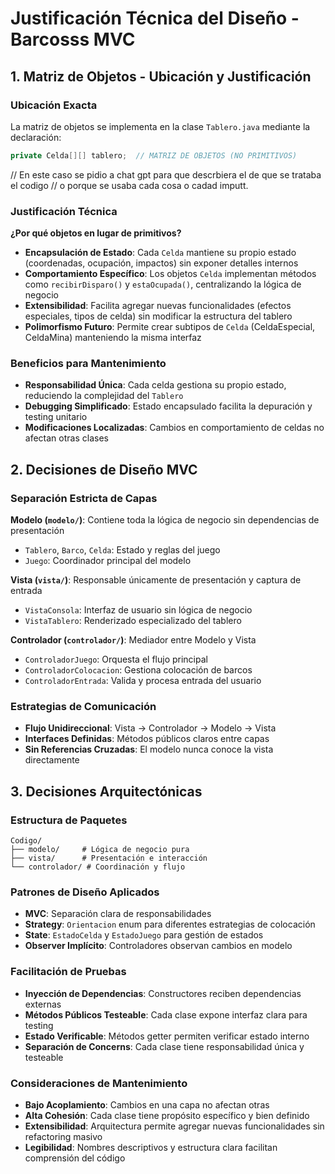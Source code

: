 # Justificación Técnica del Diseño - Barcosss MVC

## 1. Matriz de Objetos - Ubicación y Justificación

### Ubicación Exacta
La matriz de objetos se implementa en la clase `Tablero.java` mediante la declaración:
```java
private Celda[][] tablero;  // MATRIZ DE OBJETOS (NO PRIMITIVOS)
```
// En este caso se pidio a chat gpt para que descrbiera el de que se trataba el codigo
// o porque se usaba cada cosa o cadad imputt. 
### Justificación Técnica
**¿Por qué objetos en lugar de primitivos?**
- **Encapsulación de Estado**: Cada `Celda` mantiene su propio estado (coordenadas, ocupación, impactos) sin exponer detalles internos
- **Comportamiento Específico**: Los objetos `Celda` implementan métodos como `recibirDisparo()` y `estaOcupada()`, centralizando la lógica de negocio
- **Extensibilidad**: Facilita agregar nuevas funcionalidades (efectos especiales, tipos de celda) sin modificar la estructura del tablero
- **Polimorfismo Futuro**: Permite crear subtipos de `Celda` (CeldaEspecial, CeldaMina) manteniendo la misma interfaz

### Beneficios para Mantenimiento
- **Responsabilidad Única**: Cada celda gestiona su propio estado, reduciendo la complejidad del `Tablero`
- **Debugging Simplificado**: Estado encapsulado facilita la depuración y testing unitario
- **Modificaciones Localizadas**: Cambios en comportamiento de celdas no afectan otras clases

## 2. Decisiones de Diseño MVC

### Separación Estricta de Capas
**Modelo (`modelo/`)**: Contiene toda la lógica de negocio sin dependencias de presentación
- `Tablero`, `Barco`, `Celda`: Estado y reglas del juego
- `Juego`: Coordinador principal del modelo

**Vista (`vista/`)**: Responsable únicamente de presentación y captura de entrada
- `VistaConsola`: Interfaz de usuario sin lógica de negocio
- `VistaTablero`: Renderizado especializado del tablero

**Controlador (`controlador/`)**: Mediador entre Modelo y Vista
- `ControladorJuego`: Orquesta el flujo principal
- `ControladorColocacion`: Gestiona colocación de barcos
- `ControladorEntrada`: Valida y procesa entrada del usuario

### Estrategias de Comunicación
- **Flujo Unidireccional**: Vista → Controlador → Modelo → Vista
- **Interfaces Definidas**: Métodos públicos claros entre capas
- **Sin Referencias Cruzadas**: El modelo nunca conoce la vista directamente

## 3. Decisiones Arquitectónicas

### Estructura de Paquetes
```
Codigo/
├── modelo/     # Lógica de negocio pura
├── vista/      # Presentación e interacción
└── controlador/ # Coordinación y flujo
```

### Patrones de Diseño Aplicados
- **MVC**: Separación clara de responsabilidades
- **Strategy**: `Orientacion` enum para diferentes estrategias de colocación
- **State**: `EstadoCelda` y `EstadoJuego` para gestión de estados
- **Observer Implícito**: Controladores observan cambios en modelo

### Facilitación de Pruebas
- **Inyección de Dependencias**: Constructores reciben dependencias externas
- **Métodos Públicos Testeable**: Cada clase expone interfaz clara para testing
- **Estado Verificable**: Métodos getter permiten verificar estado interno
- **Separación de Concerns**: Cada clase tiene responsabilidad única y testeable

### Consideraciones de Mantenimiento
- **Bajo Acoplamiento**: Cambios en una capa no afectan otras
- **Alta Cohesión**: Cada clase tiene propósito específico y bien definido
- **Extensibilidad**: Arquitectura permite agregar nuevas funcionalidades sin refactoring masivo
- **Legibilidad**: Nombres descriptivos y estructura clara facilitan comprensión del código

